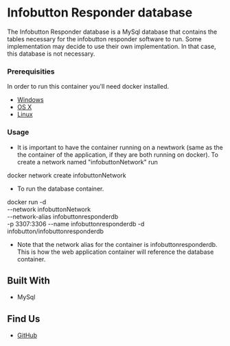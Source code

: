 # Infobutton Responder database

The Infobutton Responder database is a MySql database that contains the tables necessary for the infobutton responder software to run. Some implementation may decide to use their own implementation.
In that case, this database is not necessary.

### Prerequisities


In order to run this container you'll need docker installed.

* [Windows](https://docs.docker.com/windows/started)
* [OS X](https://docs.docker.com/mac/started/)
* [Linux](https://docs.docker.com/linux/started/)

### Usage

* It is important to have the container running on a newtwork (same as the the container of the application, if they are both running on docker).
To create a network named "infobuttonNetwork" run

docker network create infobuttonNetwork

* To run the database container. 

docker run -d \
--network infobuttonNetwork \
--network-alias infobuttonresponderdb \
-p 3307:3306 --name infobuttonresponderdb -d infobutton/infobuttonresponderdb

* Note that the network alias for the container is infobuttonresponderdb. This is how the web application container will reference the database container. 


## Built With

* MySql

## Find Us

* [GitHub](https://github.com/logicahealth/InfoButtons)
